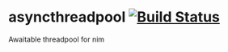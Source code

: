 # asyncthreadpool [![Build Status](https://github.com/yglukhov/asyncthreadpool/workflows/CI/badge.svg?branch=master)](https://github.com/yglukhov/asyncthreadpool/actions?query=branch%3Amaster)
Awaitable threadpool for nim
